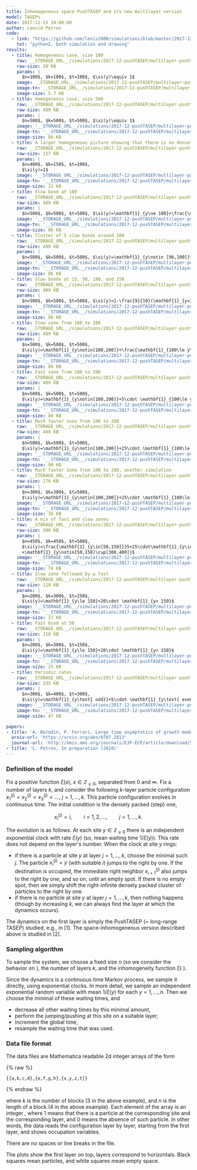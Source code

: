 ```yaml
---
title: Inhomogeneous space PushTASEP and its new multilayer version
model: TASEPs
date: 2017-12-15 10:00:00
author: Leonid Petrov
code:
  - link: "https://github.com/lenis2000/simulations/blob/master/2017-12-15-PushTASEP-multilayer/2017-12-15-PushTASEP-multilayer.py"
    txt: "python2, both simulation and drawing"
results:
  - title: Homogeneous case, size 100
    raw: __STORAGE_URL__/simulations/2017-12-pushTASEP/multilayer-pushtasep1.txt
    raw-size: 20 KB
    params: |
      $n=100$, $k=100$, $t=100$, $\xi(y)\equiv 1$
    image: __STORAGE_URL__/simulations/2017-12-pushTASEP/multilayer-pushtasep-graph1.png
    image-tn: __STORAGE_URL__/simulations/2017-12-pushTASEP/multilayer-pushtasep-graph1.png
    image-size: 5.7 KB
  - title: Homogeneous case, size 500
    raw: __STORAGE_URL__/simulations/2017-12-pushTASEP/multilayer-pushtasep10472.txt
    raw-size: 489 KB
    params: |
      $n=500$, $k=500$, $t=500$, $\xi(y)\equiv 1$
    image: '__STORAGE_URL__/simulations/2017-12-pushTASEP/multilayer-pushtasep-graph10472.png'
    image-tn: '__STORAGE_URL__/simulations/2017-12-pushTASEP/multilayer-pushtasep-graph10472-tn.png'
    image-size: 86 KB
  - title: A larger homogeneous picture showing that there is no densely packed region on the first layer
    raw: __STORAGE_URL__/simulations/2017-12-pushTASEP/multilayer-pushtasep-3535307.txt
    raw-size: 117 KB
    params: |
      $n=400$, $k=150$, $t=100$,
      $\xi(y)=1$
    image: '__STORAGE_URL__/simulations/2017-12-pushTASEP/multilayer-pushtasep-graph-3535307.png'
    image-tn: '__STORAGE_URL__/simulations/2017-12-pushTASEP/multilayer-pushtasep-graph-3535307-tn.png'
    image-size: 21 KB
  - title: Slow bond at 100
    raw: __STORAGE_URL__/simulations/2017-12-pushTASEP/multilayer-pushtasep-49930.txt
    raw-size: 489 KB
    params: |
      $n=500$, $k=500$, $t=500$, $\xi(y)=\mathbf{1}_{y\ne 100}+\frac{\mathbf{1}_{y=100}}{10}$
    image: '__STORAGE_URL__/simulations/2017-12-pushTASEP/multilayer-pushtasep-graph-49930.png'
    image-tn: '__STORAGE_URL__/simulations/2017-12-pushTASEP/multilayer-pushtasep-graph-49930-tn.png'
    image-size: 86 KB
  - title: Cluster of 5 slow bonds around 100
    raw: __STORAGE_URL__/simulations/2017-12-pushTASEP/multilayer-pushtasep-78243.txt
    raw-size: 489 KB
    params: |
      $n=500$, $k=500$, $t=500$, $\xi(y)=\mathbf{1}_{y\notin [96,100]}+\frac{\mathbf{1}_{y\in [96,100]}}{10}$
    image: '__STORAGE_URL__/simulations/2017-12-pushTASEP/multilayer-pushtasep-graph-78243.png'
    image-tn: '__STORAGE_URL__/simulations/2017-12-pushTASEP/multilayer-pushtasep-graph-78243-tn.png'
    image-size: 86 KB
  - title: Slow bonds at 15, 50, 100, and 150
    raw: __STORAGE_URL__/simulations/2017-12-pushTASEP/multilayer-pushtasep-5508.txt
    raw-size: 489 KB
    params: |
      $n=500$, $k=500$, $t=500$, $\xi(y)=1-\frac{9}{10}(\mathbf{1}_{y=15}+\mathbf{1}_{y=50}+\mathbf{1}_{y=100}+\mathbf{1}_{y=150})$
    image: '__STORAGE_URL__/simulations/2017-12-pushTASEP/multilayer-pushtasep-graph-5508.png'
    image-tn: '__STORAGE_URL__/simulations/2017-12-pushTASEP/multilayer-pushtasep-graph-5508-tn.png'
    image-size: 86 KB
  - title: Slow zone from 100 to 200
    raw: __STORAGE_URL__/simulations/2017-12-pushTASEP/multilayer-pushtasep-20239.txt
    raw-size: 489 KB
    params: |
      $n=500$, $k=500$, $t=500$,
      $\xi(y)=\mathbf{1}_{y\notin[100,200]}+\frac{\mathbf{1}_{100\le y\le 200}}{10}$
    image: '__STORAGE_URL__/simulations/2017-12-pushTASEP/multilayer-pushtasep-graph-20239.png'
    image-tn: '__STORAGE_URL__/simulations/2017-12-pushTASEP/multilayer-pushtasep-graph-20239-tn.png'
    image-size: 86 KB
  - title: Fast zone from 100 to 200
    raw: __STORAGE_URL__/simulations/2017-12-pushTASEP/multilayer-pushtasep-65203.txt
    raw-size: 489 KB
    params: |
      $n=500$, $k=500$, $t=500$,
      $\xi(y)=\mathbf{1}_{y\notin[100,200]}+5\cdot \mathbf{1}_{100\le y\le 200}$
    image: '__STORAGE_URL__/simulations/2017-12-pushTASEP/multilayer-pushtasep-graph-65203.png'
    image-tn: '__STORAGE_URL__/simulations/2017-12-pushTASEP/multilayer-pushtasep-graph-65203-tn.png'
    image-size: 86 KB
  - title: Much faster zone from 100 to 200
    raw: __STORAGE_URL__/simulations/2017-12-pushTASEP/multilayer-pushtasep-59818.txt
    raw-size: 489 KB
    params: |
      $n=500$, $k=500$, $t=500$,
      $\xi(y)=\mathbf{1}_{y\notin[100,200]}+25\cdot \mathbf{1}_{100\le y\le 200}$
    image: '__STORAGE_URL__/simulations/2017-12-pushTASEP/multilayer-pushtasep-graph-59818.png'
    image-tn: '__STORAGE_URL__/simulations/2017-12-pushTASEP/multilayer-pushtasep-graph-59818-tn.png'
    image-size: 90 KB
  - title: Much faster zone from 100 to 200, another simulation
    raw: __STORAGE_URL__/simulations/2017-12-pushTASEP/multilayer-pushtasep-32271.txt
    raw-size: 176 KB
    params: |
      $n=300$, $k=300$, $t=500$,
      $\xi(y)=\mathbf{1}_{y\notin[100,200]}+25\cdot \mathbf{1}_{100\le y\le 200}$
    image: '__STORAGE_URL__/simulations/2017-12-pushTASEP/multilayer-pushtasep-graph-32271.png'
    image-tn: '__STORAGE_URL__/simulations/2017-12-pushTASEP/multilayer-pushtasep-graph-32271-tn.png'
    image-size: 36 KB
  - title: A mix of fast and slow zones
    raw: __STORAGE_URL__/simulations/2017-12-pushTASEP/multilayer-pushtasep-49079.txt
    raw-size: 396 KB
    params: |
      $n=450$, $k=450$, $t=500$,
      $\xi(y)=\frac{\mathbf{1}_{y\in[50,150]}}5+25\cdot\mathbf{1}_{y\in[300,400]}
      +\mathbf{1}_{y\notin[50,150]\cup[300,400]}$
    image: '__STORAGE_URL__/simulations/2017-12-pushTASEP/multilayer-pushtasep-graph-49079.png'
    image-tn: '__STORAGE_URL__/simulations/2017-12-pushTASEP/multilayer-pushtasep-graph-49079-tn.png'
    image-size: 74 KB
  - title: Slow zone followed by a fast
    raw: __STORAGE_URL__/simulations/2017-12-pushTASEP/multilayer-pushtasep-11569.txt
    raw-size: 118 KB
    params: |
      $n=200$, $k=300$, $t=150$,
      $\xi(y)=\mathbf{1}_{y\le 150}+20\cdot \mathbf{1}_{y> 150}$
    image: '__STORAGE_URL__/simulations/2017-12-pushTASEP/multilayer-pushtasep-graph-11569.png'
    image-tn: '__STORAGE_URL__/simulations/2017-12-pushTASEP/multilayer-pushtasep-graph-11569-tn.png'
    image-size: 27 KB
  - title: Fast bond at 50
    raw: __STORAGE_URL__/simulations/2017-12-pushTASEP/multilayer-pushtasep-63672.txt
    raw-size: 118 KB
    params: |
      $n=200$, $k=300$, $t=150$,
      $\xi(y)=\mathbf{1}_{y\le 150}+20\cdot \mathbf{1}_{y> 150}$
    image: '__STORAGE_URL__/simulations/2017-12-pushTASEP/multilayer-pushtasep-graph-63672.png'
    image-tn: '__STORAGE_URL__/simulations/2017-12-pushTASEP/multilayer-pushtasep-graph-63672-tn.png'
    image-size: 25 KB
  - title: Periodic rates
    raw: __STORAGE_URL__/simulations/2017-12-pushTASEP/multilayer-pushtasep-11773.txt
    raw-size: 235 KB
    params: |
      $n=300$, $k=400$, $t=300$,
      $\xi(y)=\mathbf{1}_{y\text{ odd}}+5\cdot \mathbf{1}_{y\text{ even}}$
    image: '__STORAGE_URL__/simulations/2017-12-pushTASEP/multilayer-pushtasep-graph-11773.png'
    image-tn: '__STORAGE_URL__/simulations/2017-12-pushTASEP/multilayer-pushtasep-graph-11773-tn.png'
    image-size: 47 KB

papers:
- title: 'A. Borodin, P. Ferrari, Large time asymptotics of growth models on space-like paths I: PushASEP, Electron. J. Probab. (2008), vol. 13, 1380-1418'
  arxiv-url: 'https://arxiv.org/abs/0707.2813'
  journal-url: 'http://emis.ams.org/journals/EJP-ECP/article/download/541/541-1801-1-PB.pdf'
- title: 'L. Petrov, In preparation (2018)'
---
```



### Definition of the model

Fix a positive function $\xi(x)$, $x\in\mathbb{Z}_{\ge0}$, separated from $0$ and $\infty$.
Fix a number of layers $k$, and consider the following $k$-layer particle configuration
$x^{(j)}_1<x^{(j)}_2<x^{(j)}_3<\ldots$, $j=1,\ldots,k$.
This particle configuration evolves in continuous time.
The initial condition is the densely packed (step) one,

$$
x_i^{(j)}=i,\qquad i=1,2,\ldots,\qquad j=1,\ldots,k.
$$

The evolution is as follows. At each site $y\in\mathbb{Z}_{\ge0}$
there is an independent exponential clock with rate $\xi(y)$
(so, mean waiting time $1/\xi(y)$). This rate does not depend on the layer's number.
When the clock at site $y$ rings:

- if there is a particle at site $y$ at layer $j=1,\ldots,k$, choose the minimal such $j$.
The particle
$x_i^{(j)}=y$ (with suitable $i$) jumps to the right by one.
If the destination is occupied, the immediate right neighbor $x_{i+1}^{(j)}$ also
jumps to the right by one, and so on, until an empty spot.
If there is no empty spot, then we simply shift the right-infinite densely
packed cluster of particles to the right by one.
- if there is no particle at site $y$ at layer $j=1,\ldots,k$, then nothing happens
(though by increasing $k$, we can always find the layer at which the dynamics occurs).

The dynamics on the first layer <script type="math/tex">\{x_i^{(1)}\}</script> is
simply the PushTASEP (= long-range TASEP) studied, e.g., in [1].
The space-inhomogeneous version described above is studied in [2].

### Sampling algorithm

To sample the system, we choose a fixed size $n$ (so we consider the behavior
on <script type="math/tex">\{1,2,\ldots,n \}\subset\mathbb{Z}_{\ge0}</script>),
the number of layers $k$, and the inhomogeneity function $\xi(\cdot)$.

Since the dynamics is a continuous time Markov process, we sample it
directly,
using exponential clocks.
In more detail, we sample an independent exponential random variable
with mean $1/\xi(y)$ for each $y=1,\ldots,n$.
Then we choose the minimal of these waiting times, and
- decrease all other waiting times by this minimal amount,
- perform the jumping/pushing at this site on a suitable layer,
- increment the global time,
- resample the waiting time that was used.

### Data file format

The data files are Mathematica readable 2d integer arrays of the form

{% raw %}
```
{{a,b,c,d},{e,f,g,h},{x,y,z,t}}
```
{% endraw %}

where $k$ is the number of blocks ($3$ in the above example), and $n$ is the
length of a block ($4$ in the above example). Each element of the array is an
integer <script type="math/tex">\in \{0,1 \}</script>, where $1$ means that there is a particle at the corresponding
site and the corresponding layer, and $0$ means the absence of such particle. In other words, the data
reads the configuration layer by layer, starting from the first layer,
and shows occupation variables.

There are no spaces or line breaks in the file.

The plots show the first layer on top, layers correspond to horizontals.
Black squares mean particles, and white squares mean empty space.
